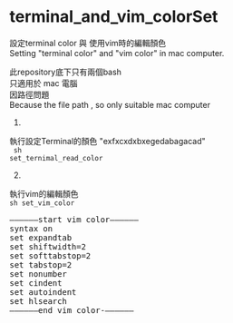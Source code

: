 # terminal_and_vim_colorSet
設定terminal color 與 使用vim時的編輯顏色<br>
Setting "terminal color" and "vim color" in mac computer.<br>

此repository底下只有兩個bash<br>
只適用於 mac 電腦<br>
因路徑問題<br>
Because the file path , so only suitable mac computer<br>

1.
執行設定Terminal的顏色 "exfxcxdxbxegedabagacad"
<br>
<code>
sh set_ternimal_read_color
</code>

2.
執行vim的編輯顏色<br>
<code>sh set_vim_color</code>
<pre>
——————start vim color——————
syntax on
set expandtab
set shiftwidth=2
set softtabstop=2
set tabstop=2
set nonumber
set cindent
set autoindent
set hlsearch
——————end vim color-——————
</pre>
